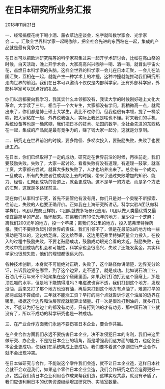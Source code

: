 # 在日本研究所业务汇报

2018年11月21日

一、经常搞樱花树下喝小酒、薰衣草边座谈会，名字就叫数学家会、光学家会……。汇聚全世界科学家一起喝咖啡，把全社会先进的东西粘在一起，集成的产品就是最有竞争力的。

在日本可以把欧洲研究院等的科学家召集过来一起开学术研讨会，比如在高山祭的时候，白天活动，晚上开学术会，大家高高兴兴咖啡一喝、酒一喝，就冒出宇宙火花，点燃日本科学家的头脑。这样全世界的科学家一会儿在日本汇聚，一会儿在法国汇聚，互相在一起，就能产生一种学术上的冲撞，这种冲撞就能推动我们研究所走向世界的前沿。我们在日本可以邀请不仅仅是内部科学家，还有外部科学家，外部科学家可以送点好的礼品。

你们以后都要向我学习，我其实什么本领都没有，我读大学的时候刚好碰上文化大革命，大学读了三年，相当于一个大专生，大家都没有学问，我稍微高一点，就爬出来了，你们都是博士硕士大学生，我比不过你们，但我也很有本领，提了一桶浆糊，把大家粘在一起，外界说我强大，实际上我还是啥也不懂。将来我们的手机、系统设备等也是一桶浆糊，我们把日本的技术、法国的数学，全社会先进的东西粘在一起，集成的产品就是最有竞争力的，赚了钱大家一起分，这就是分享制。

二、研究走在世界前沿的时候，要多路径、多梯次投入，要鼓励失败，失败了也要涨工资。

在日本，你们已经取得了一定的成功，研究走在世界前沿的时候，再往前走，我们要鼓励失败。失败了，大家一起讨论，看看失败有没有道理，有道理一鼓掌，就涨工资，大家都去尝试，就算大多数失败了，人才也培养出来了。总会有一个成功，一旦成功，所有的失败者往成功路上去的时候，带来了通过失败增加的知识、能力、经验，汇聚到成功的管道上，就会更成功。这不是单一的方法，而是多个方法的汇聚，这就是多路径前进。

现在你们从事科学研究，首先不要管他有没有用，你们只是对一个奥秘不断探索、往前走，失败的人也要正确评价。正如我在上海研究所讲话，科学实验A团队做科学样机，B团队做商业样机，C团队就做多场景化应用，D团队做人类最优秀又最便宜最简单的产品，循环起来。在离我们有10亿光年的地方，至少投一个芝麻；离我们200光年的地方，投一个苹果；离我们5公里的地方，投入范弗里特弹药量。我们不要担负起引领世界的责任，我们引领不了，但是在最前沿的地方给一些资助是可以的，这边给芝麻，这边给苹果，这边用范弗里特弹药量全力投入。在投入的过程中鼓励失败，不要老鼓励成功，鼓励成功眼光会看的太近，鼓励失败，在失败中找到成功的机会和可能性，科学家也会很高兴，失败了还能发奖金，其实科学家也很想失败，他们的理想都很远大的。

各种技术创新，本身就不可能绝对正确，失败了，这个路径你讲清楚，边界充分论证，告诉我边界在哪里，到了这个边界，走不通了，就是成功。比如说石油工业，石油几千万年来不断地聚集在这个窟窿里面，如果我们打油打到这个窟窿上，那是顶呱呱的水平，但是地下能搞得准吗？电磁波也穿不透，我们打到这个地方，发现没油，后来又打了那个地方也没有油，再后来打到这个地方有点油了，难道打早的那两点就不算成绩，三年就不能涨工资？早打的两个点就告诉你这个油层的边界在哪里，根据这个边界和油层厚度就能算出储量。打一次是很难打到油的，就多打几次，不能认为打在边上的都没有功劳，只有打到油的才有功劳，那中国石油工业就没有了，所以不成功的科学研究也是一种成功。

三、在产业合作方面我们永远不要伤害日本企业，要合作共赢。

在产业合作方面我们永远不要伤害日本企业，决不准侵犯日本的专利，我们来这里做研究、办企业，不是挖日本企业的墙角，而是增强我们这方面的能力，也促使日本企业更成功，使我们在系统集成上更成功，我们要本着这个原则进行产业合作，就不会出现冲突。

在日本做研究与合作，不能说这个零件我们会造，就不让日本企业造，这样日本社会就不会欢迎我们，如果这个零件日本企业会造，我们合作研究之后会造得更好一点，然后我们请日本企业利用合作成果帮我们造，这样实现共赢，就没有矛盾了。我们应该利用日本的优势资源继续增加研究所、实验室数量。

